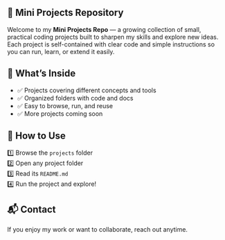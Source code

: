 ## 📌 Mini Projects Repository

Welcome to my **Mini Projects Repo** — a growing collection of small, practical coding projects built to sharpen my skills and explore new ideas. Each project is self-contained with clear code and simple instructions so you can run, learn, or extend it easily.

## 🚀 What’s Inside

- ✅ Projects covering different concepts and tools  
- ✅ Organized folders with code and docs  
- ✅ Easy to browse, run, and reuse  
- ✅ More projects coming soon

## 📖 How to Use

1️⃣ Browse the `projects` folder  
2️⃣ Open any project folder  
3️⃣ Read its `README.md`  
4️⃣ Run the project and explore!

## 📬 Contact

If you enjoy my work or want to collaborate, reach out anytime.
